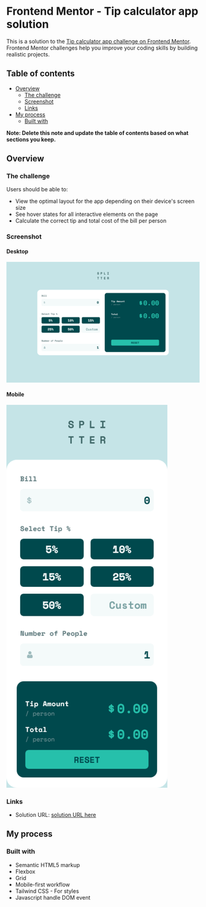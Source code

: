 # Frontend Mentor - Tip calculator app solution

This is a solution to the [Tip calculator app challenge on Frontend Mentor](https://www.frontendmentor.io/challenges/tip-calculator-app-ugJNGbJUX). Frontend Mentor challenges help you improve your coding skills by building realistic projects.

## Table of contents

- [Overview](#overview)
  - [The challenge](#the-challenge)
  - [Screenshot](#screenshot)
  - [Links](#links)
- [My process](#my-process)
  - [Built with](#built-with)

**Note: Delete this note and update the table of contents based on what sections you keep.**

## Overview

### The challenge

Users should be able to:

- View the optimal layout for the app depending on their device's screen size
- See hover states for all interactive elements on the page
- Calculate the correct tip and total cost of the bill per person

### Screenshot

#### Desktop

![desktop screenshot](./screenshot-desktop.png)

#### Mobile

<img src='./screenshot-mobile.png' width=420 alt='mobile screenshot'>

### Links

- Solution URL: [solution URL here](https://paikai-lee.github.io/frontend-mentor-solutions/11-tip-calculator-app-main/)

## My process

### Built with

- Semantic HTML5 markup
- Flexbox
- Grid
- Mobile-first workflow
- Tailwind CSS - For styles
- Javascript handle DOM event

